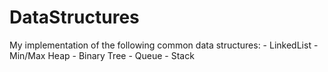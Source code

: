 # DataStructures
My implementation of the following common data structures:
	- LinkedList
	- Min/Max Heap
	- Binary Tree
	- Queue
	- Stack
